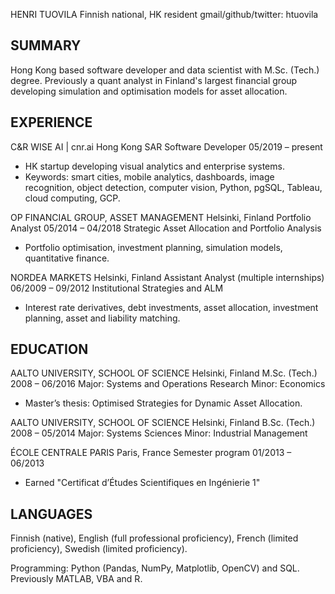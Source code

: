 HENRI TUOVILA
Finnish national, HK resident
gmail/github/twitter: htuovila

SUMMARY
----------------------------------------------------------------
Hong Kong based software developer and data scientist with M.Sc.
(Tech.) degree. Previously a quant analyst in Finland's largest 
financial group developing simulation and optimisation models
for asset allocation.

EXPERIENCE
----------------------------------------------------------------
C&R WISE AI | cnr.ai                               Hong Kong SAR
Software Developer                             05/2019 – present
- HK startup developing visual analytics and enterprise systems.
- Keywords: smart cities, mobile analytics, dashboards, image
recognition, object detection, computer vision, Python, pgSQL, 
Tableau, cloud computing, GCP.

OP FINANCIAL GROUP, ASSET MANAGEMENT           Helsinki, Finland
Portfolio Analyst                              05/2014 – 04/2018
Strategic Asset Allocation and Portfolio Analysis 
- Portfolio optimisation, investment planning, simulation 
models, quantitative finance.

NORDEA MARKETS                                 Helsinki, Finland
Assistant Analyst (multiple internships)       06/2009 – 09/2012
Institutional Strategies and ALM 
- Interest rate derivatives, debt investments, asset allocation,
investment planning, asset and liability matching.

EDUCATION
----------------------------------------------------------------
AALTO UNIVERSITY, SCHOOL OF SCIENCE            Helsinki, Finland
M.Sc. (Tech.)                                     2008 – 06/2016
Major: Systems and Operations Research 
Minor: Economics 
- Master’s thesis: Optimised Strategies for Dynamic Asset 
Allocation.

AALTO UNIVERSITY, SCHOOL OF SCIENCE            Helsinki, Finland
B.Sc. (Tech.)                                     2008 – 05/2014
Major: Systems Sciences
Minor: Industrial Management 

ÉCOLE CENTRALE PARIS                               Paris, France
Semester program                               01/2013 – 06/2013
- Earned "Certificat d’Études Scientifiques en Ingénierie 1"

LANGUAGES
----------------------------------------------------------------
Finnish (native), English (full professional proficiency), 
French (limited proficiency), Swedish (limited proficiency).

Programming: Python (Pandas, NumPy, Matplotlib, OpenCV) and SQL.
Previously MATLAB, VBA and R.
